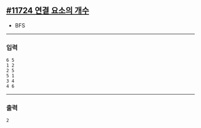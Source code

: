 [#11724 연결 요소의 개수](https://www.acmicpc.net/problem/11724)
---

- BFS

---

### 입력
```
6 5
1 2
2 5
5 1
3 4
4 6
```

---
### 출력
```
2
```